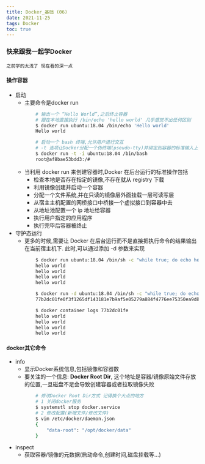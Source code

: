 ```yaml
---
title: Docker_基础 (06)
date: 2021-11-25
tags: Docker
toc: true
---
```


### 快来跟我一起学Docker
    之前学的太浅了 现在看的深一点

<!-- more -->

#### 操作容器
- 启动
    * 主要命令是docker run
        ```bash
            # 输出一个 “Hello World”,之后终止容器
            # 跟在本地直接执行 /bin/echo 'hello world' 几乎感觉不出任何区别
            $ docker run ubuntu:18.04 /bin/echo 'Hello world'
            Hello world

            # 启动一个 bash 终端,允许用户进行交互
            # -t 选项让Docker分配一个伪终端(pseudo-tty)并绑定到容器的标准输入上, -i 则让容器的标准输入保持打开
            $ docker run -t -i ubuntu:18.04 /bin/bash
            root@af8bae53bdd3:/#
        ```
    * 当利用 docker run 来创建容器时,Docker 在后台运行的标准操作包括
        * 检查本地是否存在指定的镜像,不存在就从 registry 下载
        * 利用镜像创建并启动一个容器
        * 分配一个文件系统,并在只读的镜像层外面挂载一层可读写层
        * 从宿主主机配置的网桥接口中桥接一个虚拟接口到容器中去
        * 从地址池配置一个 ip 地址给容器
        * 执行用户指定的应用程序
        * 执行完毕后容器被终止
- 守护态运行
    * 更多的时候,需要让 Docker 在后台运行而不是直接把执行命令的结果输出在当前宿主机下. 此时,可以通过添加 -d 参数来实现
        ```bash
            $ docker run ubuntu:18.04 /bin/sh -c "while true; do echo hello world; sleep 1; done"
            hello world
            hello world
            hello world
            hello world

            $ docker run -d ubuntu:18.04 /bin/sh -c "while true; do echo hello world; sleep 1; done"
            77b2dc01fe0f3f1265df143181e7b9af5e05279a884f4776ee75350ea9d8017a

            $ docker container logs 77b2dc01fe
            hello world
            hello world
            hello world
            hello world
        ```

#### docker其它命令
- info
    * 显示Docker系统信息,包括镜像和容器数
    * 要关注的一个信息: **Docker Root Dir**, 这个地址是容器/镜像原始文件存放的位置,一旦磁盘不足会导致创建容器或者拉取镜像失败
        ```bash
            # 修改Docker Root Dir方式 记得换个大点的地方
            # 1 关闭docker服务
            $ systemstl stop docker.service
            # 2 修改配置(新增文件/修改文件)
            $ vim /etc/docker/daemon.json
            {
                "data-root": "/opt/docker/data"
            }
        ```
- inspect
    * 获取容器/镜像的元数据(启动命令,创建时间,磁盘挂载等...)



